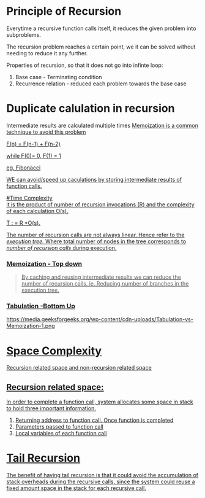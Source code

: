 # Principle of Recursion

Everytime a recursive function calls itself, it reduces the given problem into subproblems.

The recursion problem reaches a certain point, we it can be solved without needing to reduce it any further.

Properties of recursion, so that it does not go into infinte loop:

1. Base case - Terminating condition
2. Recurrence relation - reduced each problem towards the base case


# Duplicate calulation in recursion
Intermediate results are calculated multiple times
<u>Memoization<u> is a common technique to avoid this problem

F(n) = F(n-1) + F(n-2)

while F(0)= 0, F(1) = 1

eg. Fibonacci

WE can avoid/speed up  caculations by storing intermediate results of function calls.

#Time Complexity    
it is the product of number of recursion invocations (R) and the complexity of each calculation O(s).

T : = R *O(s).

The number of recursion calls are not always linear. Hence refer to the *execution tree.*
Where total number of nodes in the tree corresponds to _number of recursion calls_ during execution.

### Memoization - Top down
> By caching and reusing intermediate results we can reduce the number of recursion calls.
ie. Reducing number of branches in the execution tree.


### Tabulation -Bottom Up

https://media.geeksforgeeks.org/wp-content/cdn-uploads/Tabulation-vs-Memoization-1.png

# Space Complexity
Recursion related space and non-recursion related space


## Recursion related space:
In order to complete a function call, system allocates some space in stack to hold three important information.

1. Returning address to function call. Once function is completed
2. Parameters passed to function call
3. Local variables of each function call

# Tail Recursion

The benefit of having tail recursion is that it could avoid the accumulation of stack overheads during the recursive calls, since the system could reuse a fixed amount space in the stack for each recursive call. 

